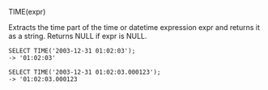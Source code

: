 TIME(expr)

Extracts the time part of the time or datetime expression expr and returns it as a string. Returns NULL if expr is NULL.

```
SELECT TIME('2003-12-31 01:02:03');
-> '01:02:03'

SELECT TIME('2003-12-31 01:02:03.000123');
-> '01:02:03.000123
```
